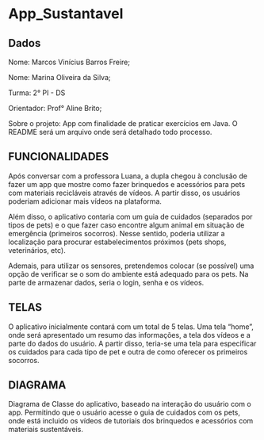 # App_Sustantavel

## Dados

<p> Nome: Marcos Vinícius Barros Freire; </p>
<p> Nome: Marina Oliveira da Silva; </p>
<p> Turma: 2° PI - DS </p>
<p> Orientador: Prof° Aline Brito; </p>
<p> Sobre o projeto: App com finalidade de praticar exercícios em Java. O README será um arquivo onde será detalhado todo processo. </p>

## FUNCIONALIDADES

<p>Após conversar com a professora Luana, a dupla chegou à conclusão de fazer um app que mostre como fazer brinquedos e acessórios para pets com materiais recicláveis através de vídeos. A partir disso, os usuários poderiam adicionar mais vídeos na plataforma.</p>
<p>Além disso, o aplicativo contaria com um guia de cuidados (separados por tipos de pets) e o que fazer caso encontre algum animal em situação de emergência (primeiros socorros). Nesse sentido, poderia utilizar a localização para procurar estabelecimentos próximos (pets shops, veterinários, etc).</p>
<p>Ademais, para utilizar os sensores, pretendemos colocar (se possível) uma opção de verificar se o som do ambiente está adequado para os pets. Na parte de armazenar dados, seria o login, senha e os vídeos.</p>

## TELAS

<p>O aplicativo inicialmente contará com um total de 5 telas. Uma tela “home”, onde será apresentado um resumo das informações, a tela dos vídeos e a parte do dados do usuário. A partir disso, teria-se uma tela para especificar os cuidados para cada tipo de pet e outra de como oferecer os primeiros socorros.</p>

## DIAGRAMA
<p>Diagrama de Classe do aplicativo, baseado na interação do usuário com o app. Permitindo que o usuário acesse o guia de cuidados com os pets, onde está incluido os vídeos de tutoriais dos brinquedos e acessórios com materiais sustentáveis.</p>
<img.src="img/diagramadeclasses.jpeg"/>
